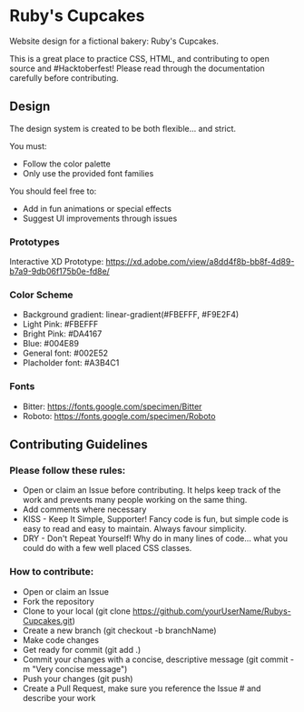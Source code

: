 # Ruby's Cupcakes
Website design for a fictional bakery: Ruby's Cupcakes. 

This is a great place to practice CSS, HTML, and contributing to open source and #Hacktoberfest! Please read through the documentation carefully before contributing. 


## Design
The design system is created to be both flexible... and strict. 

You must: 
* Follow the color palette
* Only use the provided font families

You should feel free to: 
* Add in fun animations or special effects
* Suggest UI improvements through issues

### Prototypes
Interactive XD Prototype: https://xd.adobe.com/view/a8dd4f8b-bb8f-4d89-b7a9-9db06f175b0e-fd8e/

### Color Scheme
* Background gradient: linear-gradient(#FBEFFF, #F9E2F4) 
* Light Pink: #FBEFFF 
* Bright Pink: #DA4167 
* Blue: #004E89 
* General font: #002E52
* Placholder font: #A3B4C1

### Fonts
* Bitter: https://fonts.google.com/specimen/Bitter
* Roboto: https://fonts.google.com/specimen/Roboto

## Contributing Guidelines

### Please follow these rules: 
* Open or claim an Issue before contributing. It helps keep track of the work and prevents many people working on the same thing. 
* Add comments where necessary
* KISS - Keep It Simple, Supporter! Fancy code is fun, but simple code is easy to read and easy to maintain. Always favour simplicity. 
* DRY - Don't Repeat Yourself! Why do in many lines of code... what you could do with a few well placed CSS classes. 

### How to contribute: 
* Open or claim an Issue
* Fork the repository
* Clone to your local (git clone https://github.com/yourUserName/Rubys-Cupcakes.git)
* Create a new branch (git checkout -b branchName)
* Make code changes
* Get ready for commit (git add .)
* Commit your changes with a concise, descriptive message (git commit -m "Very concise message")
* Push your changes (git push)
* Create a Pull Request, make sure you reference the Issue # and describe your work
